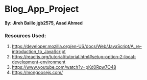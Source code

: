 # Blog_App_Project
#### By: Jireh Baillo jgb2575, Asad Ahmed

### Resources Used:
1. https://developer.mozilla.org/en-US/docs/Web/JavaScript/A_re-introduction_to_JavaScript
2. https://reactjs.org/tutorial/tutorial.html#setup-option-2-local-development-environment
3. https://www.youtube.com/watch?v=pKd0Rpw7O48
4. https://mongoosejs.com/
